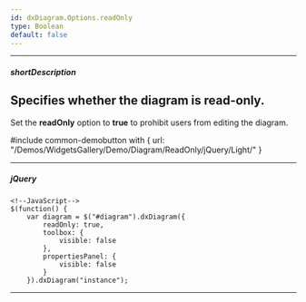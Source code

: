 ```yaml
---
id: dxDiagram.Options.readOnly
type: Boolean
default: false
---
```

---
##### shortDescription
Specifies whether the diagram is read-only.
---
Set the **readOnly** option to **true** to prohibit users from editing the diagram.

#include common-demobutton with {
    url: "/Demos/WidgetsGallery/Demo/Diagram/ReadOnly/jQuery/Light/"
}

---
##### jQuery

    <!--JavaScript-->
    $(function() {
        var diagram = $("#diagram").dxDiagram({
            readOnly: true,
            toolbox: {
                visible: false
            },
            propertiesPanel: {
                visible: false
            }
        }).dxDiagram("instance");

---
